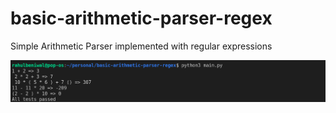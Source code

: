 # basic-arithmetic-parser-regex
Simple Arithmetic Parser implemented with regular expressions 

<img src="https://github.com/Rahulbeniwal26119/basic-arithmetic-parser-regex/blob/master/parser_img.png" alt="parser.img"/>
